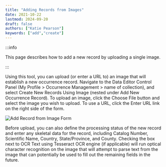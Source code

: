 ```yaml
---
title: "Adding Records from Images"
date: 2021-10-22
lastmod: 2024-09-20
draft: false
authors: ["Katie Pearson"]
keywords: ["add","create"]
---
```


:::info

This page describes how to add a new record by uploading a single image.

:::

Using this tool, you can upload (or enter a URL to) an image that will establish a new occurrence record. Navigate to the Data Editor Control Panel (My Profile > Occurrence Management > name of collection), and select Create New Records Using Image (nested under Add New Occurrence Record). To upload an image, click the Choose File button and select the image you wish to upload. To use a URL, click the Enter URL link on the right side of the form.

![Add Record from Image Form](/img/addfromimage.png)

Before upload, you can also define the processing status of the new record and enter any skeletal data for the record, including Catalog Number, Scientific Name, Country, State/Province, and County. Checking the box next to OCR Text using Tesseract OCR engine (if applicable) will run optical character recognition on the image that will attempt to parse text from the image that can potentially be used to fill out the remaining fields in the future.
